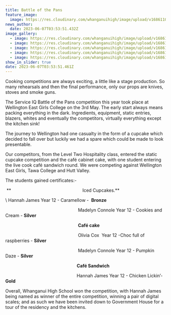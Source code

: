 ```yaml
---
title: Battle of the Pans
feature_image:
  image: https://res.cloudinary.com/whanganuihigh/image/upload/v1686110005/News/1_-_cookies_and_cream_cupcakes.jpg
news_author:
  date: 2023-06-07T03:53:51.432Z
image_gallery:
  - image: https://res.cloudinary.com/whanganuihigh/image/upload/v1686110005/News/1_-_pumpkin_cake.jpg
  - image: https://res.cloudinary.com/whanganuihigh/image/upload/v1686110005/News/1_Sandwich_with_Hannah.jpg
  - image: https://res.cloudinary.com/whanganuihigh/image/upload/v1686110005/News/1_-_caramellow.jpg
  - image: https://res.cloudinary.com/whanganuihigh/image/upload/v1686110005/News/1_-_pink_cupcakes.jpg
  - image: https://res.cloudinary.com/whanganuihigh/image/upload/v1686110004/News/1_-_choc_full_of_raspberries.jpg
show_in_slider: true
date: 2023-06-07T03:53:51.461Z
---
```


Cooking competitions are always exciting, a little like a stage production. So many rehearsals and then the final performance, only our props are knives, stoves and smoke guns.

The Service IQ Battle of the Pans competition this year took place at Wellington East Girls College on the 3rd May. The early start always means packing everything in the dark. Ingredients, equipment, static entries, blazers, whites and eventually the competitors, virtually everything except the kitchen sink!

The journey to Wellington had one casualty in the form of a cupcake which decided to fall over but luckily we had a spare which could be made to look presentable.

Our competitors, from the Level Two Hospitality class, entered the static cupcake competition and the café cabinet cake, with one student entering the live cook café sandwich round. We were competing against Wellington East Girls, Tawa College and Hutt Valley.

The students gained certificates:-

 **                                                         Iced Cupcakes.**

\    Hannah James Year 12 - Caramellow -  **Bronze**

                                                          Madelyn Connole Year 12 - Cookies and Cream - **Silver**

                                                          **Café cake**

                                                          Olivia Cox  Year 12 -Choc full of raspberries - **Silver**

                                                          Madelyn Connole Year 12 - Pumpkin Daze - **Silver**

                                                         **Café Sandwich**

                                                         Hannah James Year 12 - Chicken Lickin’- **Gold**

Overall, Whanganui High School won the competition, with Hannah James being named as winner of the entire competition, winning a pair of digital scales; and as such we have been invited down to Government House for a tour of the residency and the kitchens.